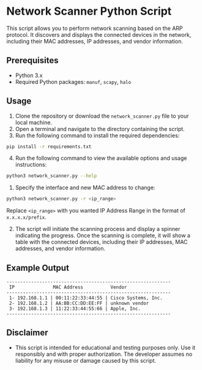 
# Network Scanner Python Script

This script allows you to perform network scanning based on the ARP protocol. It discovers and displays the connected devices in the network, including their MAC addresses, IP addresses, and vendor information.

## Prerequisites
- Python 3.x 
- Required Python packages: `manuf`, `scapy`, `halo`

## Usage
1. Clone the repository or download the `network_scanner.py` file to your local machine.
2. Open a terminal and navigate to the directory containing the script. 
3. Run the following command to install the required dependencies:
```bash
pip install -r requirements.txt
```
4. Run the following command to view the available options and usage instructions:
```bash
python3 network_scanner.py --help
```

1. Specify the interface and new MAC address to change:
```bash
python3 network_scanner.py -r <ip_range> 
```

Replace `<ip_range>` with you wanted IP Address Range in the format of `x.x.x.x/prefix`.

2. The script will initiate the scanning process and display a spinner indicating the progress. Once the scanning is complete, it will show a table with the connected devices, including their IP addresses, MAC addresses, and vendor information.
## Example Output
```
------------------------------------------------------------
 IP              MAC Address          Vendor
------------------------------------------------------------
 1- 192.168.1.1 | 00:11:22:33:44:55 | Cisco Systems, Inc.
 2- 192.168.1.2 | AA:BB:CC:DD:EE:FF | unknown vendor
 3- 192.168.1.3 | 11:22:33:44:55:66 | Apple, Inc.
------------------------------------------------------------

```

## Disclaimer

- This script is intended for educational and testing purposes only. Use it responsibly and with proper authorization. The developer assumes no liability for any misuse or damage caused by this script.
